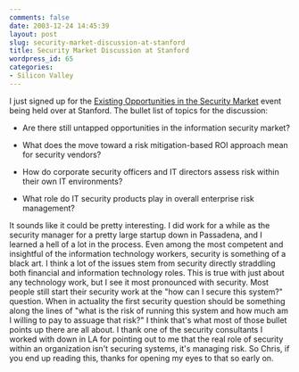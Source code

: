 ```yaml
---
comments: false
date: 2003-12-24 14:45:39
layout: post
slug: security-market-discussion-at-stanford
title: Security Market Discussion at Stanford
wordpress_id: 65
categories:
- Silicon Valley
---
```


I just signed up for the [Existing Opportunities in the Security Market](https://www.vlab.org/204.cfm?eventID=40) event being held over at Stanford. The bullet list of topics for the discussion:




  * Are there still untapped opportunities in the information security market?

  * What does the move toward a risk mitigation-based ROI approach mean for security vendors?

  * How do corporate security officers and IT directors assess risk within their own IT environments?

  * What role do IT security products play in overall enterprise risk management?


It sounds like it could be pretty interesting. I did work for a while as the security manager for a pretty large startup down in Passadena, and I learned a hell of a lot in the process. Even among the most competent and insightful of the information technology workers, security is something of a black art. I think a lot of the issues stem from security directly straddling both financial and information technology roles. This is true with just about any technology work, but I see it most pronounced with security. Most people still start their security work at the "how can I secure this system?" question. When in actuality the first security question should be something along the lines of "what is the risk of running this system and how much am I willing to pay to assuage that risk?" I think that's what most of those bullet points up there are all about. I thank one of the security consultants I worked with down in LA for pointing out to me that the real role of security within an organization isn't securing systems, it's managing risk. So Chris, if you end up reading this, thanks for opening my eyes to that so early on.

